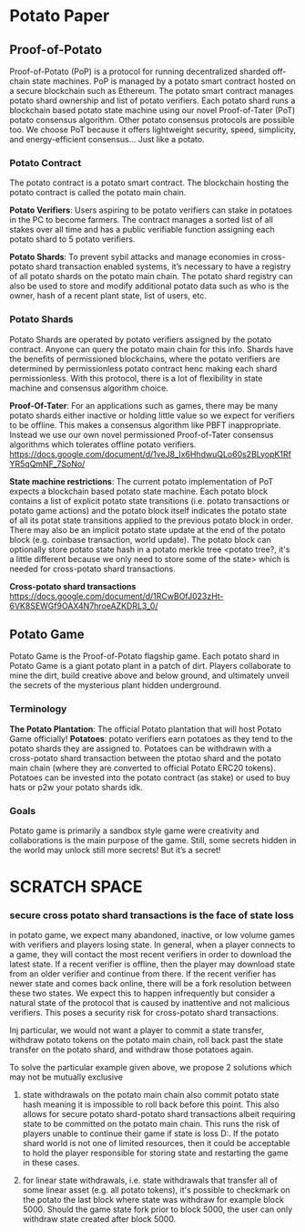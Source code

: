 # Potato Paper

## Proof-of-Potato

Proof-of-Potato (PoP) is a protocol for running decentralized sharded off-chain state machines. PoP is managed by a potato smart contract hosted on a secure blockchain such as Ethereum. The potato smart contract manages potato shard ownership and list of potato verifiers. Each potato shard runs a blockchain based potato state machine using our novel Proof-of-Tater (PoT) potato consensus algorithm. Other potato consensus protocols are possible too. We choose PoT because it offers lightweight security, speed, simplicity, and energy-efficient consensus... Just like a potato.

### Potato Contract

The potato contract is a potato smart contract. The blockchain hosting the potato contract is called the potato main chain.

**Potato Verifiers**: Users aspiring to be potato verifiers can stake in potatoes in the PC to become farmers. The contract manages a sorted list of all stakes over all time and has a public verifiable function assigning each potato shard to 5 potato verifiers.

**Potato Shards**: To prevent sybil attacks and manage economies in cross-potato shard transaction enabled systems, it’s necessary to have a registry of all potato shards on the potato main chain. The potato shard registry can also be used to store and modify additional potato data such as who is the owner, hash of a recent plant state, list of users, etc.


### Potato Shards

Potato Shards are operated by potato verifiers assigned by the potato contract. Anyone can query the potato main chain for this info. Shards have the benefits of permissioned blockchains, where the potato verifiers are determined by permissionless potato contract henc making each shard permissionless. With this protocol, there is a lot of flexibility in state machine and consensus algorithm choice.

**Proof-Of-Tater**: For an applications such as games, there may be many potato shards either inactive or holding little value so we expect for verifiers to be offline. This makes a consensus algorithm like PBFT inappropriate. Instead we use our own novel permissioned Proof-of-Tater consensus algorithms which tolerates offline potato verifiers. <TODO figure out how many can be offline and what are the tradeoffs><TODO incorporate PoT doc here> https://docs.google.com/document/d/1veJ8_Ix6HhdwuQLo60s2BLyopK1RfYR5qQmNF_7SoNo/

**State machine restrictions**: The current potato implementation of PoT expects a blockchain based potato state machine. Each potato block contains a list of explicit potato state transitions (i.e. potato transactions or potato game actions) and the potato block itself indicates the potato state of all its potat state transitions applied to the previous potato block in order. There may also be an implicit potato state update at the end of the potato block (e.g. coinbase transaction, world update). The potato block can optionally store potato state hash in a potato merkle tree <potato tree?, it's a little different because we only need to store some of the state> which is needed for cross-potato shard transactions.

**Cross-potato shard transactions**
<TODO incorporate doc> https://docs.google.com/document/d/1RCwBOfJ023zHt-6VK8SEWGf9OAX4N7hroeAZKDRL3_0/

## Potato Game

Potato Game is the Proof-of-Potato flagship game. Each potato shard in Potato Game is a giant potato plant in a patch of dirt. Players collaborate to mine the dirt, build creative above and below ground, and ultimately unveil the secrets of the mysterious plant hidden underground.

### Terminology

**The Potato Plantation**: The official Potato plantation that will host Potato Game officially!
**Potatoes**: potato verifiers earn potatoes as they tend to the potato shards they are assigned to. Potatoes can be withdrawn with a cross-potato shard transaction between the ptotao shard and the potato main chain (where they are converted to official Potato ERC20 tokens). Potatoes can be invested into the potato contract (as stake) or used to buy hats or p2w your potato shards idk.

### Goals

Potato game is primarily a sandbox style game were creativity and collaborations is the main purpose of the game. Still, some secrets hidden in the world may unlock still more secrets! But it’s a secret!





# SCRATCH SPACE

### secure cross potato shard transactions is the face of state loss

in potato game, we expect many abandoned, inactive, or low volume games with verifiers and players losing state. In general, when a player connects to a game, they will contact the most recent verifiers in order to download the latest state. If a recent verifier is offline, then the player may download state from an older verifier and continue from there. If the recent verifier has newer state and comes back online, there will be a fork resolution between these two states. We expect this to happen infrequently but consider a natural state of the protocol that is caused by inattentive and not malicious verifiers. This poses a security risk for cross-potato shard transactions.

Inj particular, we would not want a player to commit a state transfer, withdraw potato tokens on the potato main chain, roll back past the state transfer on the potato shard, and withdraw those potatoes again.

To solve the particular example given above, we propose 2 solutions which may not be mutually exclusive

1. state withdrawals on the potato main chain also commit potato state hash meaning it is impossible to roll back before this point. This also allows for secure potato shard-potato shard transactions albeit requiring state to be committed on the potato main chain. This runs the risk of players unable to continue their game if state is loss D:. If the potato shard world is not one of limited resources, then it could be acceptable to hold the player responsible for storing state and restarting the game in these cases.

2. for linear state withdrawals, i.e. state withdrawals that transfer all of some linear asset (e.g. all potato tokens), it's possible to checkmark on the potato the last block where state was withdraw for example block 5000. Should the game state fork prior to block 5000, the user can only withdraw state created after block 5000.
